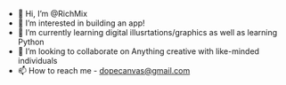 - 👋 Hi, I’m @RichMix
- 👀 I’m interested in building an app!
- 🌱 I’m currently learning digital illusrtations/graphics as well as learning Python
- 💞️ I’m looking to collaborate on Anything creative with like-minded individuals
- 📫 How to reach me - dopecanvas@gmail.com

<!---
RichMix/RichMix is a ✨ special ✨ repository because its `README.md` (this file) appears on your GitHub profile.
You can click the Preview link to take a look at your changes.
--->
